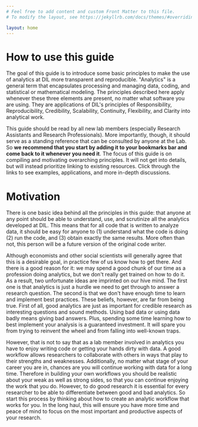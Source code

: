 ```yaml
---
# Feel free to add content and custom Front Matter to this file.
# To modify the layout, see https://jekyllrb.com/docs/themes/#overriding-theme-defaults

layout: home
---
```


# How to use this guide

The goal of this guide is to introduce some basic principles to make the use of analytics at DIL more transparent and reproducible. "Analytics" is a general term that encapsulates processing and managing data, coding, and statistical or mathematical modeling. The principles described here apply whenever these three elements are present, no matter what software you are using. They are applications of DIL's principles of Responsibility, Reproducibility, Credibility, Scalability, Continuity, Flexibility, and Clarity into analytical work. 

This  guide should be read by all new lab members (especially Research Assistants and Research Professionals). More importantly, though, it should serve as a standing reference that can be consulted by anyone at the Lab. So **we recommend that you start by adding it to your bookmarks bar and come back to it whenever you need it**. The focus of this guide is on compiling and motivating overarching principles. It will not get into details, but will instead prioritize linking to existing resources. Click through the links to see examples, applications, and more in-depth discussions. 

# Motivation

There is one basic idea behind all the principles in this guide: that anyone at any point should be able to understand, use, and scrutinize all the analytics developed at DIL. This means that for all code that is written to analyze data, it should be easy for anyone to (1) understand what the code is doing (2) run the code, and (3) obtain exactly the same results. More often than not, this person will be a future version of the original code writer.

Although economists and other social scientists will generally agree that this is a desirable goal, in practice few of us know how to get there. And there is a good reason for it: we may spend a good chunk of our time as a profession doing analytics, but we don't really get trained on how to do it. As a result, two unfortunate ideas are imprinted on our hive mind. The first one is that analytics is just a hurdle we need to get through to answer a research question. The second is that we don't have enough time to learn and implement best practices.
These beliefs, however, are far from being true. First of all, good analytics are just as important for credible research as interesting questions and sound methods. Using bad data or using data badly means giving bad answers. Plus, spending some time learning how to best implement your analysis is a guaranteed investment. It will spare you from trying to reinvent the wheel and from falling into well-known traps.

However, that is not to say that as a lab member involved in analytics you have to enjoy writing code or getting your hands dirty with data. A good workflow allows researchers to collaborate with others in ways that play to their strengths and weaknesses. Additionally, no matter what stage of your career you are in, chances are you will continue working with data for a long time. Therefore in building your own workflows you should be realistic about your weak as well as strong sides, so that you can continue enjoying the work that you do. However, to do good research it is essential for every researcher to be able to differentiate between good and bad analytics. So start this process by thinking about how to create an analytic workflow that works for you. In the long haul, this will ensure you have more time and peace of mind to focus on the most important and productive aspects of your research.
